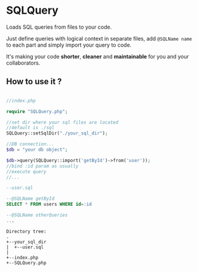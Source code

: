 # SQLQuery
Loads SQL queries from files to your code.

Just define queries with logical context in separate files, add `@SQLName name` to each part and simply import your query to code.

It's making your code **shorter**, **cleaner** and **maintainable** for you and your collaborators.
## How to use it ?

```php

//index.php

require "SQLQuery.php";

//set dir where your sql files are located
//default is ./sql
SQLQuery::setSqlDir("./your_sql_dir");

//DB connection...
$db = "your db object";

$db->query(SQLQuery::import('getById')->from('user'));
//bind :id param as usually
//execute query
//...
```

```sql
--user.sql

--@SQLName getById
SELECT * FROM users WHERE id=:id

--@SQLName otherQueries
...
```

```
Directory tree:
.
+--your_sql_dir
|  +--user.sql
|
+--index.php
+--SQLQuery.php
```
